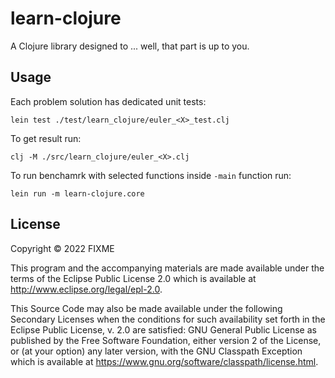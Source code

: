 # learn-clojure

A Clojure library designed to ... well, that part is up to you.

## Usage

Each problem solution has dedicated unit tests:

`
lein test ./test/learn_clojure/euler_<X>_test.clj
`

To get result run:

`
clj -M ./src/learn_clojure/euler_<X>.clj
`

To run benchamrk with selected functions inside `-main` function run:

`
lein run -m learn-clojure.core
`

## License

Copyright © 2022 FIXME

This program and the accompanying materials are made available under the
terms of the Eclipse Public License 2.0 which is available at
http://www.eclipse.org/legal/epl-2.0.

This Source Code may also be made available under the following Secondary
Licenses when the conditions for such availability set forth in the Eclipse
Public License, v. 2.0 are satisfied: GNU General Public License as published by
the Free Software Foundation, either version 2 of the License, or (at your
option) any later version, with the GNU Classpath Exception which is available
at https://www.gnu.org/software/classpath/license.html.

